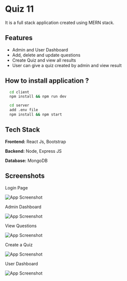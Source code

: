 
# Quiz 11

It is a full stack application created using MERN stack.



## Features

- Admin and User Dashboard
- Add, delete and update questions
- Create Quiz and view all results
- User can give a quiz created by admin and view result


## How to install application ?



```bash
  cd client
  npm install && npm run dev

  cd server
  add .env file
  npm install && npm start
```


## Tech Stack

**Frontend:** React Js, Bootstrap

**Backend:** Node, Express JS

**Database:** MongoDB 


## Screenshots

Login Page

![App Screenshot](https://i.postimg.cc/VN8ytNQx/Screenshot-2024-09-06-223035.png)

Admin Dashboard

![App Screenshot](https://i.postimg.cc/fbm8x7jC/Screenshot-2024-09-06-223157.png)

View Questions

![App Screenshot](https://i.postimg.cc/5016szDb/Screenshot-2024-09-06-223353.png)

Create a Quiz

![App Screenshot](https://i.postimg.cc/c4Q1bCMJ/Screenshot-2024-09-06-223455.png)

User Dashboard

![App Screenshot](https://i.postimg.cc/sXh1fcSY/Screenshot-2024-09-06-223613.png)


